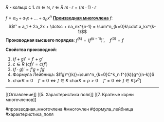 $R$ - кольцо с 1.
$m \in \mathbb{N}, \ r \in R$
$m \cdot r = (m\cdot 1) \cdot r$

$f = a_0 + a_1x + \dotsc + a_nx^n$
<ins>**Производная многочлена**</ins> $f:$  $$f' = a_1 + 2a_2x + \dotsc + na_nx^{n-1} = \sum^n_{k=0}k\cdot a_kx^{k-1}$$
**Производная высшего порядка**:
$f^{(k)} = (f^{(k-1)})', \quad f^{(0)} = f$

**Свойства производной**:
1. $(f+g)' = f' + g'$
2. $c \in R \ (cf)' = c(f')$
3. $(f\cdot g)' = f'g + fg'$
4. Формула Лейбница: $(fg)^{(k)}=\sum^n_{k=0}C^k_n f^{(k)}g^{(n-k)}$
5. $\text{char}K = 0 \quad f'=0 \iff f \in K$
   $\text{char}K=p>0 \quad f'=0 \iff f \in K[x^p]$

---
[[Оглавление]]
[[5. Характеристика поля]]
[[7. Кратные корни многочленов]]

#производная_многочлена
#многочлен 
#формула_лейбница
#характеристика_поля 
